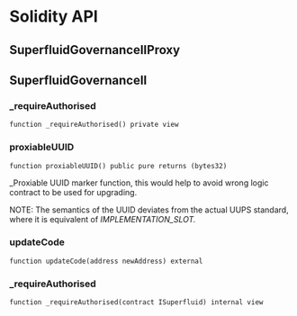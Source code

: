 # Solidity API

## SuperfluidGovernanceIIProxy

## SuperfluidGovernanceII

### _requireAuthorised

```solidity
function _requireAuthorised() private view
```

### proxiableUUID

```solidity
function proxiableUUID() public pure returns (bytes32)
```

_Proxiable UUID marker function, this would help to avoid wrong logic
     contract to be used for upgrading.

NOTE: The semantics of the UUID deviates from the actual UUPS standard,
      where it is equivalent of _IMPLEMENTATION_SLOT._

### updateCode

```solidity
function updateCode(address newAddress) external
```

### _requireAuthorised

```solidity
function _requireAuthorised(contract ISuperfluid) internal view
```

